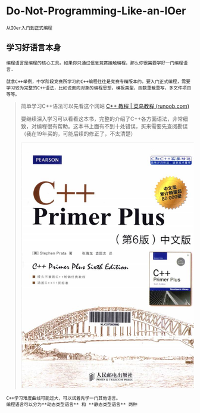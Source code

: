 # Do-Not-Programming-Like-an-IOer

    从IOer入门到正式编程

## 学习好语言本身

    编程语言是编程的核心工具。如果你只通过信息竞赛接触编程，那么你很需要学好一门编程语言.

    就拿C++举例，中学阶段竞赛所学习的C++编程往往是竞赛专精版本的。要入门正式编程，需要学习较为完整的C++语法，比如说面向对象的编程思想，模板类型，函数重载重写，多文件项目等等。

> 简单学习C++语法可以先看这个网站 [C++ 教程 | 菜鸟教程 (runoob.com)](https://www.runoob.com/cplusplus/cpp-tutorial.html)
>
> 要继续深入学习可以看看这本书，完整的介绍了C++各方面语法，非常细致，对编程很有帮助。这本书上面有不到十处错误，买来需要先查阅勘误（我在19年买的，可能后续的修正了，不太清楚）
>
> ![C++_Primer_Plus](assets/picture/C++_Primer_Plus.jpg)

    C++学习难度曲线可能过大，可以试着先学一门其他语言。
    编程语言可以分为**动态类型语言** 和 **静态类型语言** 两种
